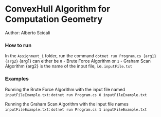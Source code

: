 # ConvexHull Algorithm for Computation Geometry
Author: Alberto Scicali

### How to run
In the `Assignment_1` folder, run the command 
```dotnet run Program.cs {arg1} {arg2}```
{arg1} can either be `0` - Brute Force Algorithm or `1` - Graham Scan Algorithm
{arg2} is the name of the input file, i.e. `inputFile.txt`

### Examples
Running the Brute Force Algorithm with the input file named `inputFileExample.txt`:
```dotnet run Program.cs 0 inputFileExample.txt```

Running the Graham Scan Algorithm with the input file names `inputFileExample.txt`:
```dotnet run Program.cs 1 inputFileExample.txt```
